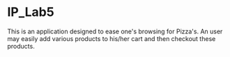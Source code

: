 # IP_Lab5

This is an application designed to ease one's browsing for Pizza's. An user may easily add various products to his/her cart and then checkout these products.
